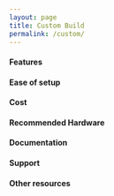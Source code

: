 ```yaml
---
layout: page
title: Custom Build
permalink: /custom/
---
```



#### Features

#### Ease of setup

#### Cost

#### Recommended Hardware

#### Documentation

#### Support

#### Other resources

